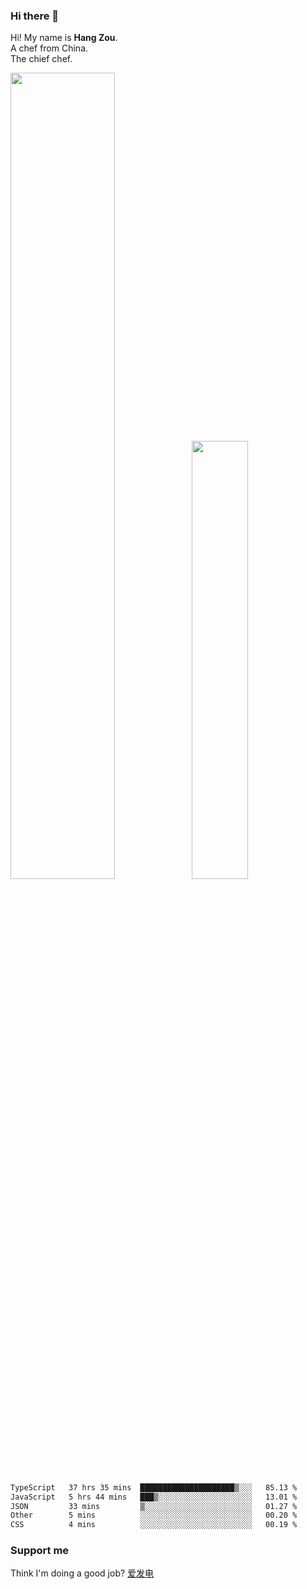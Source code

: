 ### Hi there 👋

Hi! My name is **Hang Zou**.  
A chef from China.  
The chief chef.

<img align="" width="57.5%" src="https://github-readme-stats.vercel.app/api?username=zouhangwithsweet&hide_title=true&hide_border=true&show_icons=true&include_all_commits=true&line_height=21" /><img align="" width="42.4%" src="https://github-readme-stats.vercel.app/api/top-langs/?username=zouhangwithsweet&hide_title=true&hide_border=true&layout=compact" />

<!--START_SECTION:waka-->

```txt
TypeScript   37 hrs 35 mins  █████████████████████▒░░░   85.13 %
JavaScript   5 hrs 44 mins   ███▒░░░░░░░░░░░░░░░░░░░░░   13.01 %
JSON         33 mins         ▒░░░░░░░░░░░░░░░░░░░░░░░░   01.27 %
Other        5 mins          ░░░░░░░░░░░░░░░░░░░░░░░░░   00.20 %
CSS          4 mins          ░░░░░░░░░░░░░░░░░░░░░░░░░   00.19 %
```

<!--END_SECTION:waka-->

### Support me

Think I'm doing a good job? [爱发电](https://afdian.net/@zouhangsweet)
